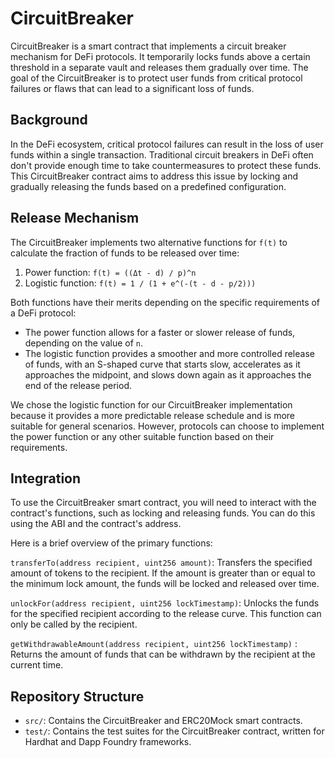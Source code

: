 # CircuitBreaker

CircuitBreaker is a smart contract that implements a circuit breaker mechanism for DeFi protocols. It temporarily locks funds above a certain threshold in a separate vault and releases them gradually over time. The goal of the CircuitBreaker is to protect user funds from critical protocol failures or flaws that can lead to a significant loss of funds.

## Background

In the DeFi ecosystem, critical protocol failures can result in the loss of user funds within a single transaction. Traditional circuit breakers in DeFi often don't provide enough time to take countermeasures to protect these funds. This CircuitBreaker contract aims to address this issue by locking and gradually releasing the funds based on a predefined configuration.

## Release Mechanism

The CircuitBreaker implements two alternative functions for `f(t)` to calculate the fraction of funds to be released over time:

1. Power function: `f(t) = ((Δt - d) / p)^n`
2. Logistic function: `f(t) = 1 / (1 + e^(-(t - d - p/2)))`

Both functions have their merits depending on the specific requirements of a DeFi protocol:

- The power function allows for a faster or slower release of funds, depending on the value of `n`.
- The logistic function provides a smoother and more controlled release of funds, with an S-shaped curve that starts slow, accelerates as it approaches the midpoint, and slows down again as it approaches the end of the release period.

We chose the logistic function for our CircuitBreaker implementation because it provides a more predictable release schedule and is more suitable for general scenarios. However, protocols can choose to implement the power function or any other suitable function based on their requirements.

## Integration
To use the CircuitBreaker smart contract, you will need to interact with the contract's functions, such as locking and releasing funds. You can do this using the ABI and the contract's address.

Here is a brief overview of the primary functions:

`transferTo(address recipient, uint256 amount)`: Transfers the specified amount of tokens to the recipient. If the amount is greater than or equal to the minimum lock amount, the funds will be locked and released over time.

`unlockFor(address recipient, uint256 lockTimestamp)`: Unlocks the funds for the specified recipient according to the release curve. This function can only be called by the recipient.

`getWithdrawableAmount(address recipient, uint256 lockTimestamp)` : Returns the amount of funds that can be withdrawn by the recipient at the current time.

## Repository Structure

- `src/`: Contains the CircuitBreaker and ERC20Mock smart contracts.
- `test/`: Contains the test suites for the CircuitBreaker contract, written for Hardhat and Dapp Foundry frameworks.



